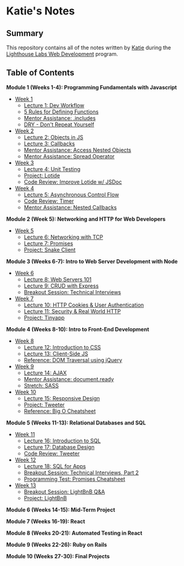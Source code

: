 # Katie's Notes

## Summary

This repository contains all of the notes written by [Katie](https://github.com/katiestruthers) during the [Lighthouse Labs Web Development](https://www.lighthouselabs.ca/en/web-development) program.

## Table of Contents
**Module 1 (Weeks 1-4): Programming Fundamentals with Javascript**
* [Week 1](/Week_1)
  * [Lecture 1: Dev Workflow](/Week_1/L1_Dev_Workflow.md)
  * [5 Rules for Defining Functions](/Week_1/5_Function_Rules.md)
  * [Mentor Assistance: .includes](/Week_1/MA_includes.md)
  * [DRY - Don't Repeat Yourself](/Week_1/Writing_DRY_Code.md)
* [Week 2](/Week_2)
  * [Lecture 2: Objects in JS](/Week_2/L2_Objects_in_JS.md)
  * [Lecture 3: Callbacks](/Week_2/L3_Callbacks.md)
  * [Mentor Assistance: Access Nested Objects](/Week_2/MA_access_nested_objects.md)
  * [Mentor Assistance: Spread Operator](/Week_2/MA_spread_operator.md)
* [Week 3](/Week_3)
  * [Lecture 4: Unit Testing](/Week_3/L4_Unit_Testing.md)
  * [Project: Lotide](https://github.com/katiestruthers/lotide)
  * [Code Review: Improve Lotide w/ JSDoc](/Week_3/CR_lotide.md)
* [Week 4](/Week_4)
  * [Lecture 5: Asynchronous Control Flow](/Week_4/L5_Async_Control_Flow.md)
  * [Code Review: Timer](/Week_4/CR_timer.md)
  * [Mentor Assistance: Nested Callbacks](/Week_4/MA_nested_callback_functions.md)

**Module 2 (Week 5): Networking and HTTP for Web Developers**
* [Week 5](/Week_5)
  * [Lecture 6: Networking with TCP](/Week_5/L6_Networking_with_TCP.md)
  * [Lecture 7: Promises](/Week_5/L7_Promises.md)
  * [Project: Snake Client](https://github.com/katiestruthers/snake-client)

**Module 3 (Weeks 6-7): Intro to Web Server Development with Node**
* [Week 6](/Week_6)
  * [Lecture 8: Web Servers 101](/Week_6/L8_Web_Servers.md)
  * [Lecture 9: CRUD with Express](/Week_6/L9_CRUD_with_Express.md)
  * [Breakout Session: Technical Interviews](/Week_6/Breakout_Tech_Interviews.md)
* [Week 7](/Week_7)
  * [Lecture 10: HTTP Cookies & User Authentication](/Week_7/L10_Cookies.md)
  * [Lecture 11: Security & Real World HTTP](/Week_7/L11_Security.md)
  * [Project: Tinyapp](https://github.com/katiestruthers/tinyapp)

**Module 4 (Weeks 8-10): Intro to Front-End Development**
* [Week 8](/Week_8)
  * [Lecture 12: Introduction to CSS](/Week_8/L12_CSS.md)
  * [Lecture 13: Client-Side JS](/Week_8/L13_Client_Side_JS.md)
  * [Reference: DOM Traversal using jQuery](/Week_8/DOM_Traversal_Cheatsheet.md)
* [Week 9](/Week_9)
  * [Lecture 14: AJAX](/Week_9/L14_AJAX.md)
  * [Mentor Assistance: document.ready](/Week_9/MA_document_ready.md)
  * [Stretch: SASS](/Week_9/Stretch_SASS.md)
* [Week 10](/Week_10)
  * [Lecture 15: Responsive Design](/Week_10/L15_Responsive_Design.md)
  * [Project: Tweeter](https://github.com/katiestruthers/tweeter)
  * [Reference: Big O Cheatsheet](/Week_10/Reference_Big_O.md)

**Module 5 (Weeks 11-13): Relational Databases and SQL**
* [Week 11](/Week_11)
  * [Lecture 16: Introduction to SQL](/Week_11/L16_SQL.md)
  * [Lecture 17: Database Design](/Week_11/L17_Database_Design.md)
  * [Code Review: Tweeter](/Week_11/CR_Tweeter.md)
* [Week 12](/Week_12)
  * [Lecture 18: SQL for Apps](/Week_12/L18_SQL_for_Apps.md)
  * [Breakout Session: Technical Interviews, Part 2](/Week_12/Breakout_Technical_Interviews_2.md)
  * [Programming Test: Promises Cheatsheet](/Week_12/Test_Review_Promises.md)
* [Week 13](/Week_13)
  * [Breakout Session: LightBnB Q&A](/Week_13/Breakout_LightBnB.md)
  * [Project: LightBnB](https://github.com/katiestruthers/LightBnB)

**Module 6 (Weeks 14-15): Mid-Term Project**

**Module 7 (Weeks 16-19): React**

**Module 8 (Weeks 20-21): Automated Testing in React**

**Module 9 (Weeks 22-26): Ruby on Rails**

**Module 10 (Weeks 27-30): Final Projects**